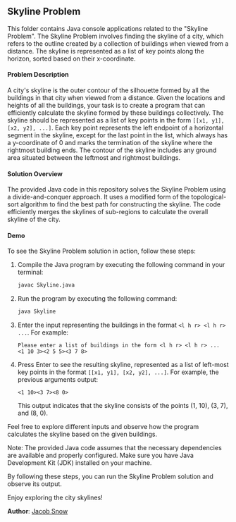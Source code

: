 ## Skyline Problem

This folder contains Java console applications related to the "Skyline Problem". The Skyline Problem involves finding the skyline of a city, which refers to the outline created by a collection of buildings when viewed from a distance. The skyline is represented as a list of key points along the horizon, sorted based on their x-coordinate.

#### Problem Description

A city's skyline is the outer contour of the silhouette formed by all the buildings in that city when viewed from a distance. Given the locations and heights of all the buildings, your task is to create a program that can efficiently calculate the skyline formed by these buildings collectively. The skyline should be represented as a list of key points in the form `[[x1, y1], [x2, y2], ...]`. Each key point represents the left endpoint of a horizontal segment in the skyline, except for the last point in the list, which always has a y-coordinate of 0 and marks the termination of the skyline where the rightmost building ends. The contour of the skyline includes any ground area situated between the leftmost and rightmost buildings.

#### Solution Overview

The provided Java code in this repository solves the Skyline Problem using a divide-and-conquer approach. It uses a modified form of the topological-sort algorithm to find the best path for constructing the skyline. The code efficiently merges the skylines of sub-regions to calculate the overall skyline of the city.

#### Demo

To see the Skyline Problem solution in action, follow these steps:

1. Compile the Java program by executing the following command in your terminal:

   ```bash
   javac Skyline.java
   ```

2. Run the program by executing the following command:

   ```bash
   java Skyline
   ```

3. Enter the input representing the buildings in the format `<l h r> <l h r> ...`. For example:

   ```plaintext
   Please enter a list of buildings in the form <l h r> <l h r> ...
   <1 10 3><2 5 5><3 7 8>
   ```

4. Press Enter to see the resulting skyline, represented as a list of left-most key points in the format `[[x1, y1], [x2, y2], ...]`. For example, the previous arguments output:

   ```plaintext
   <1 10><3 7><8 0>
   ```

   This output indicates that the skyline consists of the points (1, 10), (3, 7), and (8, 0).

Feel free to explore different inputs and observe how the program calculates the skyline based on the given buildings.

Note: The provided Java code assumes that the necessary dependencies are available and properly configured. Make sure you have Java Development Kit (JDK) installed on your machine.

By following these steps, you can run the Skyline Problem solution and observe its output.

Enjoy exploring the city skylines!

**Author**: [Jacob Snow](https://github.com/snowjacob)
